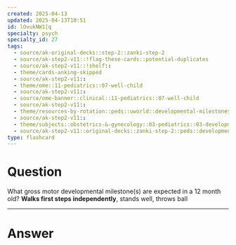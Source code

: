 ```yaml
---
created: 2025-04-13
updated: 2025-04-13T10:51
id: lOvukNW1[q
specialty: psych
specialty_id: 27
tags:
  - source/ak-original-decks::step-2::zanki-step-2
  - source/ak-step2-v11::!flag-these-cards::potential-duplicates
  - source/ak-step2-v11::!shelf::
  - theme/cards-anking-skipped
  - source/ak-step2-v11::
  - theme/ome::11-pediatrics::07-well-child
  - source/ak-step2-v11::
  - source/ome-banner::clinical::11-pediatrics::07-well-child
  - source/ak-step2-v11::
  - theme/resources-by-rotation::peds::uworld::developmental-milestones-vaccines::developmental-milestones-vaccines-zanki
  - source/ak-step2-v11::
  - theme/subjects::obstetrics-&-gynecology::03-pediatrics::03-development::developmental-milestones
  - source/ak-step2-v11::original-decks::zanki-step-2::peds::developmental-milestones-&-vaccines"
type: flashcard
---
```


# Question
What gross motor developmental milestone(s) are expected in a 12 month old?   **Walks first steps independently**, stands well, throws ball

---

# Answer
